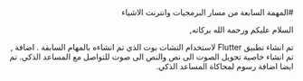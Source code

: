 <div dir=rtl>
  #المهمة السابعة من مسار البرمجيات وانترنت الاشياء
  
  السلام عليكم ورحمة الله بركاته,
  
  تم انشاء تطبيق 
 Flutter
  لاستخدام التشات بوت الذي تم انشاءه بالمهام السابقة
  .
  اضافة
  ,
   تم انشاء خاصية تحويل الصوت الى نص والنص الى صوت للتواصل مع المساعد الذكي.
  تم ايضا اضافة رسوم لمحاكاة المساعد الذكي.
